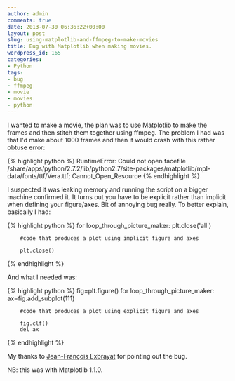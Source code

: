 ```yaml
---
author: admin
comments: true
date: 2013-07-30 06:36:22+00:00
layout: post
slug: using-matplotlib-and-ffmpeg-to-make-movies
title: Bug with Matplotlib when making movies.
wordpress_id: 165
categories:
- Python
tags:
- bug
- ffmpeg
- movie
- movies
- python
---
```


I wanted to make a movie, the plan was to use Matplotlib to make the frames and then stitch them together using ffmpeg. The problem I had was that I'd make about 1000 frames and then it would crash with this rather obtuse error:

{% highlight python %}
RuntimeError: Could not open facefile /share/apps/python/2.7.2/lib/python2.7/site-packages/matplotlib/mpl-data/fonts/ttf/Vera.ttf; Cannot_Open_Resource
{% endhighlight %}

I suspected it was leaking memory and running the script on a bigger machine confirmed it. It turns out you have to be explicit rather than implicit when defining your figure/axes. Bit of annoying bug really. To better explain, basically I had:

    
{% highlight python %}
    for loop_through_picture_maker:
        plt.close('all')
    
        #code that produces a plot using implicit figure and axes
    
        plt.close()
{% endhighlight %}


And what I needed was:

    
{% highlight python %}
    fig=plt.figure()
    for loop_through_picture_maker:
        ax=fig.add_subplot(111)
    
        #code that produces a plot using explicit figure and axes
    
        fig.clf()
        del ax
{% endhighlight %}


My thanks to [Jean-François Exbrayat](http://www.climatescience.org.au/staff/profile/jexbrayat) for pointing out the bug.

NB: this was with Matplotlib 1.1.0.
